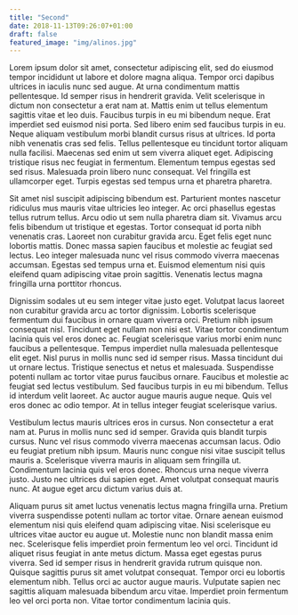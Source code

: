 ```yaml
---
title: "Second"
date: 2018-11-13T09:26:07+01:00
draft: false
featured_image: "img/alinos.jpg"
---
```



Lorem ipsum dolor sit amet, consectetur adipiscing elit, sed do eiusmod tempor incididunt ut labore et dolore magna aliqua. Tempor orci dapibus ultrices in iaculis nunc sed augue. At urna condimentum mattis pellentesque. Id semper risus in hendrerit gravida. Velit scelerisque in dictum non consectetur a erat nam at. Mattis enim ut tellus elementum sagittis vitae et leo duis. Faucibus turpis in eu mi bibendum neque. Erat imperdiet sed euismod nisi porta. Sed libero enim sed faucibus turpis in eu. Neque aliquam vestibulum morbi blandit cursus risus at ultrices. Id porta nibh venenatis cras sed felis. Tellus pellentesque eu tincidunt tortor aliquam nulla facilisi. Maecenas sed enim ut sem viverra aliquet eget. Adipiscing tristique risus nec feugiat in fermentum. Elementum tempus egestas sed sed risus. Malesuada proin libero nunc consequat. Vel fringilla est ullamcorper eget. Turpis egestas sed tempus urna et pharetra pharetra.

Sit amet nisl suscipit adipiscing bibendum est. Parturient montes nascetur ridiculus mus mauris vitae ultricies leo integer. Ac orci phasellus egestas tellus rutrum tellus. Arcu odio ut sem nulla pharetra diam sit. Vivamus arcu felis bibendum ut tristique et egestas. Tortor consequat id porta nibh venenatis cras. Laoreet non curabitur gravida arcu. Eget felis eget nunc lobortis mattis. Donec massa sapien faucibus et molestie ac feugiat sed lectus. Leo integer malesuada nunc vel risus commodo viverra maecenas accumsan. Egestas sed tempus urna et. Euismod elementum nisi quis eleifend quam adipiscing vitae proin sagittis. Venenatis lectus magna fringilla urna porttitor rhoncus.

Dignissim sodales ut eu sem integer vitae justo eget. Volutpat lacus laoreet non curabitur gravida arcu ac tortor dignissim. Lobortis scelerisque fermentum dui faucibus in ornare quam viverra orci. Pretium nibh ipsum consequat nisl. Tincidunt eget nullam non nisi est. Vitae tortor condimentum lacinia quis vel eros donec ac. Feugiat scelerisque varius morbi enim nunc faucibus a pellentesque. Tempus imperdiet nulla malesuada pellentesque elit eget. Nisl purus in mollis nunc sed id semper risus. Massa tincidunt dui ut ornare lectus. Tristique senectus et netus et malesuada. Suspendisse potenti nullam ac tortor vitae purus faucibus ornare. Faucibus et molestie ac feugiat sed lectus vestibulum. Sed faucibus turpis in eu mi bibendum. Tellus id interdum velit laoreet. Ac auctor augue mauris augue neque. Quis vel eros donec ac odio tempor. At in tellus integer feugiat scelerisque varius.

Vestibulum lectus mauris ultrices eros in cursus. Non consectetur a erat nam at. Purus in mollis nunc sed id semper. Gravida quis blandit turpis cursus. Nunc vel risus commodo viverra maecenas accumsan lacus. Odio eu feugiat pretium nibh ipsum. Mauris nunc congue nisi vitae suscipit tellus mauris a. Scelerisque viverra mauris in aliquam sem fringilla ut. Condimentum lacinia quis vel eros donec. Rhoncus urna neque viverra justo. Justo nec ultrices dui sapien eget. Amet volutpat consequat mauris nunc. At augue eget arcu dictum varius duis at.

Aliquam purus sit amet luctus venenatis lectus magna fringilla urna. Pretium viverra suspendisse potenti nullam ac tortor vitae. Ornare aenean euismod elementum nisi quis eleifend quam adipiscing vitae. Nisi scelerisque eu ultrices vitae auctor eu augue ut. Molestie nunc non blandit massa enim nec. Scelerisque felis imperdiet proin fermentum leo vel orci. Tincidunt id aliquet risus feugiat in ante metus dictum. Massa eget egestas purus viverra. Sed id semper risus in hendrerit gravida rutrum quisque non. Quisque sagittis purus sit amet volutpat consequat. Tempor orci eu lobortis elementum nibh. Tellus orci ac auctor augue mauris. Vulputate sapien nec sagittis aliquam malesuada bibendum arcu vitae. Imperdiet proin fermentum leo vel orci porta non. Vitae tortor condimentum lacinia quis.